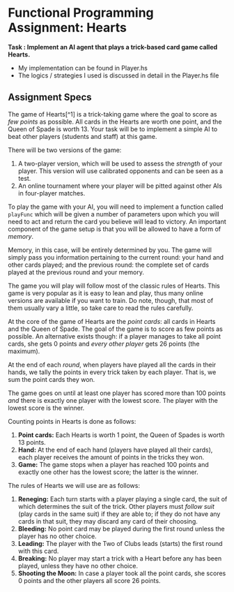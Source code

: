 # Functional Programming Assignment: Hearts
**Task : Implement an AI agent that plays a trick-based card game called Hearts.**    
- My implementation can be found in Player.hs  
- The logics / strategies I used is discussed in detail in the Player.hs file

## Assignment Specs 

The game of Hearts[^1] is a trick-taking game where the goal to score as *few
points* as possible.  All cards in the Hearts are worth one point, and the
Queen of Spade is worth 13.  Your task will be to implement a simple AI to beat
other players (students and staff) at this game.

There will be two versions of the game:

 1. A two-player version, which will be used to assess the *strength* of your
    player.  This version will use calibrated opponents and can be seen as a
    test.
 2. An online tournament where your player will be pitted against other AIs in
    four-player matches.

To play the game with your AI, you will need to implement a function called
`playFunc` which will be given a number of parameters upon which you will need
to act and return the card you believe will lead to victory.  An important
component of the game setup is that you will be allowed to have a form of
*memory*.

Memory, in this case, will be entirely determined by you.  The game will simply
pass you information pertaining to the current round: your hand and other cards
played; and the previous round: the complete set of cards played at the
previous round and your memory.

The game you will play will follow most of the classic rules of Hearts.  This
game is very popular as it is easy to lean and play, thus many online versions
are available if you want to train.  Do note, though, that most of them usually
vary a little, so take care to read the rules carefully.

At the core of the game of Hearts are the *point cards*: all cards in Hearts
and the Queen of Spade.  The goal of the game is to score as few points as
possible.  An alternative exists though: if a player manages to take all point
cards, she gets 0 points and *every other player* gets 26 points (the maximum).

At the end of each *round*, when players have played all the cards in their
hands, we tally the points in every trick taken by each player.  That is, we
sum the point cards they won.

The game goes on until at least one player has scored more
than 100 points *and* there is exactly one player with the lowest score.  The
player with the lowest score is the winner.

Counting points in Hearts is done as follows:

 1. **Point cards:** Each Hearts is worth 1 point, the Queen of Spades is worth
    13 points.
 2. **Hand:** At the end of each hand (players have played all their cards),
    each player receives the amount of points in the tricks they won.
 3. **Game:** The game stops when a player has reached 100 points and exactly
    one other has the lowest score; the latter is the winner.

The rules of Hearts we will use are as follows:

 1. **Reneging:** Each turn starts with a player playing a single card, the
    suit of which determines the suit of the trick.  Other players must *follow
    suit* (play cards in the same suit) if they are able to; if they do not
    have any cards in that suit, they may discard any card of their choosing.
 2. **Bleeding:** No point card may be played during the first round unless the
    player has no other choice.
 3. **Leading:** The player with the Two of Clubs leads (starts) the first
    round with this card.
 4. **Breaking:** No player may start a trick with a Heart before any has been
    played, unless they have no other choice.
 5. **Shooting the Moon:** In case a player took all the point cards, she
    scores 0 points and the other players all score 26 points.


